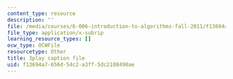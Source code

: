 ```yaml
---
content_type: resource
description: ''
file: /media/courses/6-006-introduction-to-algorithms-fall-2011/f13694a7656d54c2a3ff5dc2108490ae_QFcyt8fgQMU.vtt
file_type: application/x-subrip
learning_resource_types: []
ocw_type: OCWFile
resourcetype: Other
title: 3play caption file
uid: f13694a7-656d-54c2-a3ff-5dc2108490ae
---
```

